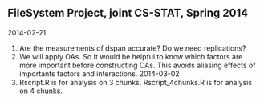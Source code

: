 ## FileSystem Project, joint CS-STAT, Spring 2014

2014-02-21
1. Are the measurements of dspan accurate? Do we need replications?
2. We will apply OAs. So It would be helpful to know which factors are more important before constructing OAs. This avoids aliasing effects of importants factors and interactions.
2014-03-02
3. Rscript.R is for analysis on 3 chunks. Rscript_4chunks.R is for analysis on 4 chunks. 